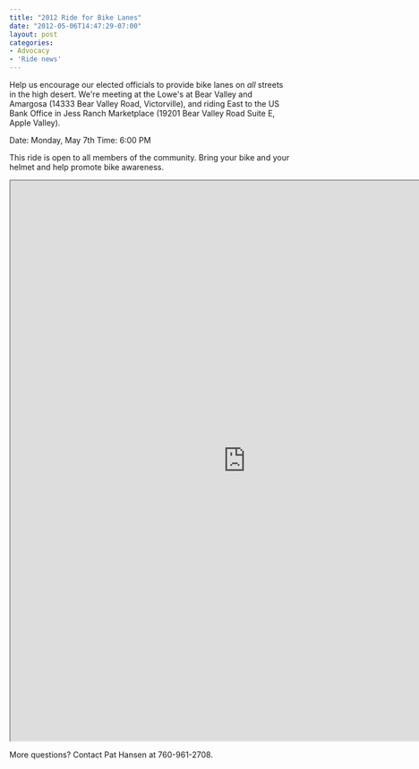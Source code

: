 ```yaml
---
title: "2012 Ride for Bike Lanes"
date: "2012-05-06T14:47:29-07:00"
layout: post
categories:
- Advocacy
- 'Ride news'
---
```


Help us encourage our elected officials to provide bike lanes on *all* streets in the high desert. We're meeting at the Lowe's at Bear Valley and Amargosa (14333 Bear Valley Road, Victorville), and riding East to the US Bank Office in Jess Ranch Marketplace (19201 Bear Valley Road Suite E, Apple Valley).

Date: Monday, May 7th
Time: 6:00 PM

This ride is open to all members of the community. Bring your bike and your helmet and help promote bike awareness.

<iframe class="scribd_iframe_embed" data-aspect-ratio="0.7729220222793488" height="1000" id="250096729" loading="lazy" scrolling="no" src="https://www.scribd.com/embeds/250096729/content" title="20120507 Ride for Bike Lanes" width="840"></iframe><script type="text/javascript">          (function() { var scribd = document.createElement("script"); scribd.type = "text/javascript"; scribd.async = true; scribd.src = "https://www.scribd.com/javascripts/embed_code/inject.js"; var s = document.getElementsByTagName("script")[0]; s.parentNode.insertBefore(scribd, s); })()        </script>

More questions? Contact Pat Hansen at 760-961-2708.